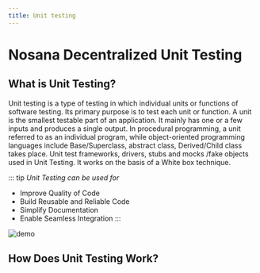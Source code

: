 ```yaml
---
title: Unit testing
---
```


# Nosana Decentralized Unit Testing

## What is Unit Testing?

Unit testing is a type of testing in which individual units or functions of software testing.
Its primary purpose is to test each unit or function. 
A unit is the smallest testable part of an application.
It mainly has one or a few inputs and produces a single output.
In procedural programming, a unit referred to as an individual program, while object-oriented programming languages include Base/Superclass, abstract class, Derived/Child class takes place. Unit test frameworks, drivers, stubs and mocks /fake objects used in Unit Testing.
It works on the basis of a White box technique.

::: tip
_Unit Testing can be used for_

- Improve Quality of Code
- Build Reusable and Reliable Code
- Simplify Documentation
- Enable Seamless Integration
:::

![demo](~@assets/demo.png)

## How Does Unit Testing Work?

